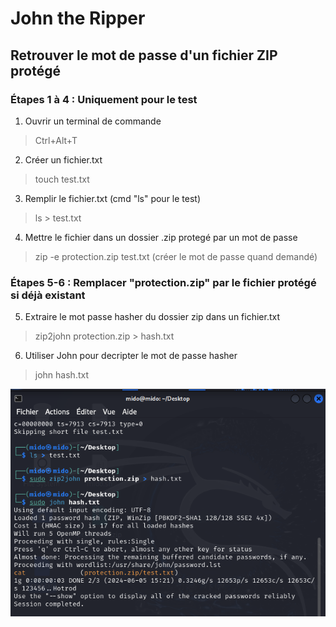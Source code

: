 # John the Ripper

## Retrouver le mot de passe d'un fichier ZIP protégé

### Étapes 1 à 4 : Uniquement pour le test
1) Ouvrir un terminal de commande
> Ctrl+Alt+T
2) Créer un fichier.txt
> touch test.txt
3) Remplir le fichier.txt (cmd "ls" pour le test)
> ls > test.txt
4) Mettre le fichier dans un dossier .zip protegé par un mot de passe
> zip -e protection.zip test.txt
(créer le mot de passe quand demandé)

### Étapes 5-6 : Remplacer "protection.zip" par le fichier protégé si déjà existant
5) Extraire le mot passe hasher du dossier zip dans un fichier.txt
> zip2john protection.zip > hash.txt
6) Utiliser John pour decripter le mot de passe hasher
> john hash.txt

<p align="center">
<img align="center" src="https://github.com/WildCodeSchool/tssr-2405-p1-g1-Jhon/blob/main/images/JohnZIP.png">
</p>
